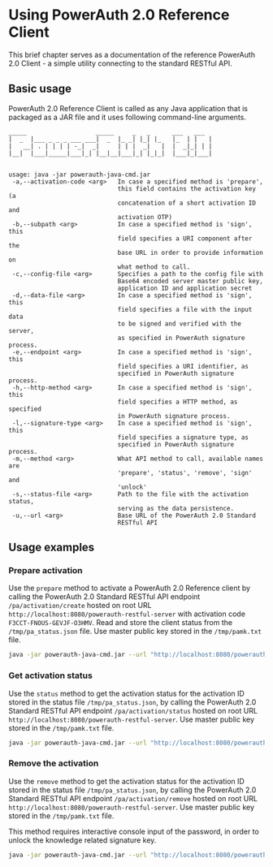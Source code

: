# Using PowerAuth 2.0 Reference Client

This brief chapter serves as a documentation of the reference PowerAuth 2.0 Client - a simple utility connecting to the standard RESTful API.

## Basic usage

PowerAuth 2.0 Reference Client is called as any Java application that is packaged as a JAR file and it uses following command-line arguments.

```
_____                   _____     _   _      ___   ___
|  _  |___ _ _ _ ___ ___|  _  |_ _| |_| |_   |_  | |   |
|   __| . | | | | -_|  _|     | | |  _|   |  |  _|_| | |
|__|  |___|_____|___|_| |__|__|___|_| |_|_|  |___|_|___|


usage: java -jar powerauth-java-cmd.jar
 -a,--activation-code <arg>   In case a specified method is 'prepare',
                              this field contains the activation key (a
                              concatenation of a short activation ID and
                              activation OTP)
 -b,--subpath <arg>           In case a specified method is 'sign', this
                              field specifies a URI component after the
                              base URL in order to provide information on
                              what method to call.
 -c,--config-file <arg>       Specifies a path to the config file with
                              Base64 encoded server master public key,
                              application ID and application secret
 -d,--data-file <arg>         In case a specified method is 'sign', this
                              field specifies a file with the input data
                              to be signed and verified with the server,
                              as specified in PowerAuth signature process.
 -e,--endpoint <arg>          In case a specified method is 'sign', this
                              field specifies a URI identifier, as
                              specified in PowerAuth signature process.
 -h,--http-method <arg>       In case a specified method is 'sign', this
                              field specifies a HTTP method, as specified
                              in PowerAuth signature process.
 -l,--signature-type <arg>    In case a specified method is 'sign', this
                              field specifies a signature type, as
                              specified in PowerAuth signature process.
 -m,--method <arg>            What API method to call, available names are
                              'prepare', 'status', 'remove', 'sign' and
                              'unlock'
 -s,--status-file <arg>       Path to the file with the activation status,
                              serving as the data persistence.
 -u,--url <arg>               Base URL of the PowerAuth 2.0 Standard
                              RESTful API
```

## Usage examples

### Prepare activation

Use the `prepare` method to activate a PowerAuth 2.0 Reference client by calling the PowerAuth 2.0 Standard RESTful API endpoint `/pa/activation/create` hosted on root URL `http://localhost:8080/powerauth-restful-server` with activation code `F3CCT-FNOUS-GEVJF-O3HMV`. Read and store the client status from the `/tmp/pa_status.json` file. Use master public key stored in the `/tmp/pamk.txt` file.

```bash
java -jar powerauth-java-cmd.jar --url "http://localhost:8080/powerauth-restful-server" --status-file "/tmp/pa_status.json" --config-file "/tmp/pamk.txt" --method "prepare" --activation-code "F3CCT-FNOUS-GEVJF-O3HMV"
```

### Get activation status

Use the `status` method to get the activation status for the activation ID stored in the status file `/tmp/pa_status.json`, by calling the PowerAuth 2.0 Standard RESTful API endpoint `/pa/activation/status` hosted on root URL `http://localhost:8080/powerauth-restful-server`. Use master public key stored in the `/tmp/pamk.txt` file.

```bash
java -jar powerauth-java-cmd.jar --url "http://localhost:8080/powerauth-restful-server" --status-file "/tmp/pa_status.json" --config-file "/tmp/pamk.txt" --method "status"
```

### Remove the activation

Use the `remove` method to get the activation status for the activation ID stored in the status file `/tmp/pa_status.json`, by calling the PowerAuth 2.0 Standard RESTful API endpoint `/pa/activation/remove` hosted on root URL `http://localhost:8080/powerauth-restful-server`. Use master public key stored in the `/tmp/pamk.txt` file.

This method requires interactive console input of the password, in order to unlock the knowledge related signature key.

```bash
java -jar powerauth-java-cmd.jar --url "http://localhost:8080/powerauth-restful-server" --status-file "/tmp/pa_status.json" --config-file "/tmp/pamk.txt" --method "remove"
```
